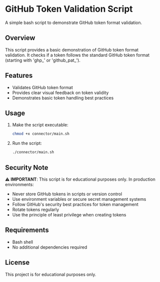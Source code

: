 # GitHub Token Validation Script

A simple bash script to demonstrate GitHub token format validation.

## Overview

This script provides a basic demonstration of GitHub token format validation. It checks if a token follows the standard GitHub token format (starting with 'ghp_' or 'github_pat_').

## Features

- Validates GitHub token format
- Provides clear visual feedback on token validity
- Demonstrates basic token handling best practices

## Usage

1. Make the script executable:
   ```bash
   chmod +x connector/main.sh
   ```

2. Run the script:
   ```bash
   ./connector/main.sh
   ```

## Security Note

⚠️ **IMPORTANT**: This script is for educational purposes only. In production environments:

- Never store GitHub tokens in scripts or version control
- Use environment variables or secure secret management systems
- Follow GitHub's security best practices for token management
- Rotate tokens regularly
- Use the principle of least privilege when creating tokens

## Requirements

- Bash shell
- No additional dependencies required

## License

This project is for educational purposes only. 